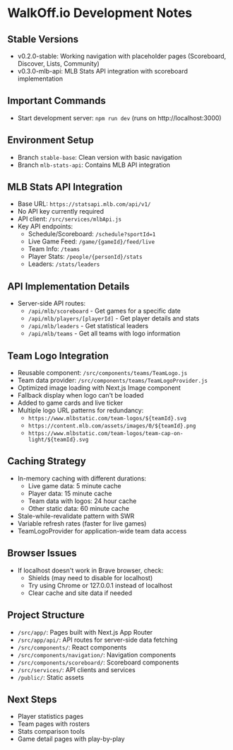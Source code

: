 # WalkOff.io Development Notes

## Stable Versions
- v0.2.0-stable: Working navigation with placeholder pages (Scoreboard, Discover, Lists, Community)
- v0.3.0-mlb-api: MLB Stats API integration with scoreboard implementation

## Important Commands
- Start development server: `npm run dev` (runs on http://localhost:3000)

## Environment Setup
- Branch `stable-base`: Clean version with basic navigation
- Branch `mlb-stats-api`: Contains MLB API integration 

## MLB Stats API Integration
- Base URL: `https://statsapi.mlb.com/api/v1/`
- No API key currently required
- API client: `/src/services/mlbApi.js`
- Key API endpoints:
  - Schedule/Scoreboard: `/schedule?sportId=1`
  - Live Game Feed: `/game/{gameId}/feed/live`
  - Team Info: `/teams`
  - Player Stats: `/people/{personId}/stats`
  - Leaders: `/stats/leaders`

## API Implementation Details
- Server-side API routes:
  - `/api/mlb/scoreboard` - Get games for a specific date
  - `/api/mlb/players/[playerId]` - Get player details and stats
  - `/api/mlb/leaders` - Get statistical leaders
  - `/api/mlb/teams` - Get all teams with logo information

## Team Logo Integration
- Reusable component: `/src/components/teams/TeamLogo.js`
- Team data provider: `/src/components/teams/TeamLogoProvider.js`
- Optimized image loading with Next.js Image component
- Fallback display when logo can't be loaded
- Added to game cards and live ticker
- Multiple logo URL patterns for redundancy:
  - `https://www.mlbstatic.com/team-logos/${teamId}.svg`
  - `https://content.mlb.com/assets/images/0/${teamId}.png`
  - `https://www.mlbstatic.com/team-logos/team-cap-on-light/${teamId}.svg`

## Caching Strategy
- In-memory caching with different durations:
  - Live game data: 5 minute cache
  - Player data: 15 minute cache
  - Team data with logos: 24 hour cache
  - Other static data: 60 minute cache
- Stale-while-revalidate pattern with SWR
- Variable refresh rates (faster for live games)
- TeamLogoProvider for application-wide team data access

## Browser Issues
- If localhost doesn't work in Brave browser, check:
  - Shields (may need to disable for localhost)
  - Try using Chrome or 127.0.0.1 instead of localhost
  - Clear cache and site data if needed

## Project Structure
- `/src/app/`: Pages built with Next.js App Router
- `/src/app/api/`: API routes for server-side data fetching
- `/src/components/`: React components
- `/src/components/navigation/`: Navigation components
- `/src/components/scoreboard/`: Scoreboard components
- `/src/services/`: API clients and services
- `/public/`: Static assets

## Next Steps
- Player statistics pages
- Team pages with rosters
- Stats comparison tools
- Game detail pages with play-by-play